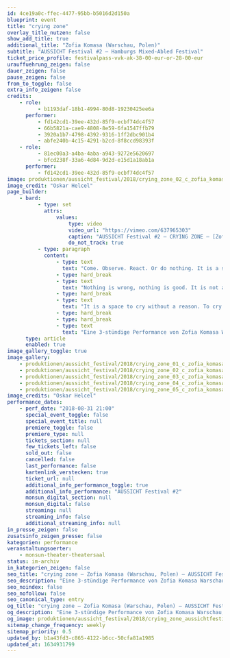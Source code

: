 ```yaml
---
id: 4ce19a0c-ffec-4477-95bb-b5016d2d150a
blueprint: event
title: "crying zone"
overlay_title_nutzen: false
show_add_title: true
additional_title: "Zofia Komasa (Warschau, Polen)"
subtitle: "AUSSICHT Festival #2 – Hamburgs Mixed-Abled Festival"
ticket_price_profile: festivalpass-vvk-ak-38-00-eur-or-28-00-eur
urauffuehrung_zeigen: false
dauer_zeigen: false
pause_zeigen: false
from_to_toggle: false
extra_info_zeigen: false
credits:
    - role:
          - b1193daf-18b1-4994-80d8-19230425ee6a
      performer:
          - fd142cd1-39ee-432d-85f9-ecbf74dc4f57
          - 66b5821a-cae9-4808-8e59-6fa1547ffb79
          - 3920a1b7-4798-4392-9316-1ff2dbc901b4
          - abfe240b-4c15-4291-b2cd-8f8ccd98393f
    - role:
          - 81ec00a3-a4ba-4aba-a943-9272e5620697
          - bfcd238f-33a6-4d84-9d2d-e15d1a18ab1a
      performer:
          - fd142cd1-39ee-432d-85f9-ecbf74dc4f57
image: produktionen/aussicht_festival/2018/crying_zone_02_c_zofia_komasa.jpg
image_credit: "Oskar Helcel"
page_builder:
    - bard:
          - type: set
            attrs:
                values:
                    type: video
                    video_url: "https://vimeo.com/637965303"
                    caption: "AUSSICHT Festival #2 – CRYING ZONE – [Zofia Komasa, Warschau]"
                    do_not_track: true
          - type: paragraph
            content:
                - type: text
                  text: "Come. Observe. React. Or do nothing. It is a space that is not about asking questions.\_"
                - type: hard_break
                - type: text
                  text: "Nothing is wrong, nothing is good. It is not about how do you feel."
                - type: hard_break
                - type: text
                  text: "It is a space to cry without a reason. To cry and not to be afraid that someone will come and bother you."
                - type: hard_break
                - type: hard_break
                - type: text
                  text: "Eine 3-stündige Performance von Zofia Komasa Warschau, in der mit Tränen experimentiert werden darf."
      type: article
      enabled: true
image_gallery_toggle: true
image_gallery:
    - produktionen/aussicht_festival/2018/crying_zone_01_c_zofia_komasa.jpg
    - produktionen/aussicht_festival/2018/crying_zone_02_c_zofia_komasa.jpg
    - produktionen/aussicht_festival/2018/crying_zone_03_c_zofia_komasa.jpg
    - produktionen/aussicht_festival/2018/crying_zone_04_c_zofia_komasa.jpg
    - produktionen/aussicht_festival/2018/crying_zone_05_c_zofia_komasa.jpg
image_credits: "Oskar Helcel"
performance_dates:
    - perf_date: "2018-08-31 21:00"
      special_event_toggle: false
      special_event_title: null
      premiere_toggle: false
      premiere_type: null
      tickets_section: null
      few_tickets_left: false
      sold_out: false
      cancelled: false
      last_performance: false
      kartenlink_verstecken: true
      ticket_url: null
      additional_info_performance_toggle: true
      additional_info_performance: "AUSSICHT Festival #2"
      monsun_digital_section: null
      monsun_digital: false
      streaming: null
      streaming_info: false
      additional_streaming_info: null
in_presse_zeigen: false
zusatsinfo_zeigen_presse: false
kategorien: performance
veranstaltungsoerter:
    - monsun-theater-theatersaal
status: im-archiv
in_kategorien_zeigen: false
seo_title: "crying zone – Zofia Komasa (Warschau, Polen) – AUSSICHT Festival #2"
seo_description: "Eine 3-stündige Performance von Zofia Komasa Warschau, in der mit Tränen experimentiert werden darf."
seo_noindex: false
seo_nofollow: false
seo_canonical_type: entry
og_title: "crying zone – Zofia Komasa (Warschau, Polen) – AUSSICHT Festival #2"
og_description: "Eine 3-stündige Performance von Zofia Komasa Warschau, in der mit Tränen experimentiert werden darf."
og_image: produktionen/aussicht_festival/2018/crying_zone_aussichtfestival_social_media_image.jpg
sitemap_change_frequency: weekly
sitemap_priority: 0.5
updated_by: b1a43fd3-c865-4122-b6cc-50cfa81a1985
updated_at: 1634931799
---
```

